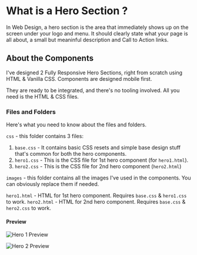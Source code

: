 # What is a **Hero Section** ?
In Web Design, a hero section is the area that immediately shows up on the screen under your logo and menu. It should clearly state what your page is all about, a small but meaninful description and Call to Action links.

## About the Components

I've designed 2 Fully Responsive Hero Sections, right from scratch using HTML & Vanilla CSS. Components are designed mobile first.

They are ready to be integrated, and there's no tooling involved. All you need is the HTML & CSS files.


### Files and Folders

Here's what you need to know about the files and folders.

`css` - this folder contains 3 files:

1. `base.css` - It contains basic CSS resets and simple base design stuff that's common for both the hero components.
2. `hero1.css` - This is the CSS file for 1st hero component (for `hero1.html`).
3. `hero2.css` - This is the CSS file for 2nd hero component (`hero2.html`)

`images` - this folder contains all the images I've used in the components. You can obviously replace them if needed.

`hero1.html` - HTML for 1st hero component. Requires `base.css` & `hero1.css` to work.
`hero2.html` - HTML for 2nd hero component. Requires  `base.css` & `hero2.css` to work.

#### Preview

![Hero 1 Preview](./hero1.gif "Hero 1")

![Hero 2 Preview](./hero2.gif "Hero 2")